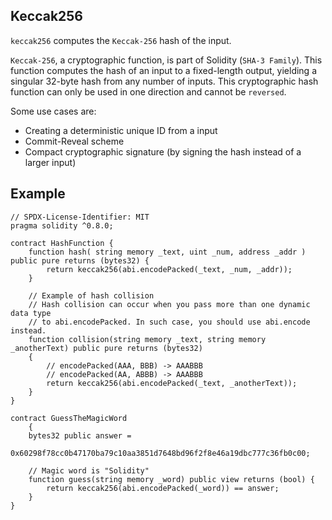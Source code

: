 ## Keccak256
`keccak256` computes the `Keccak-256` hash of the input.

`Keccak-256`, a cryptographic function, is part of Solidity (`SHA-3 Family`). This function computes the hash of an input to a fixed-length output, yielding a singular 32-byte hash from any number of inputs. This cryptographic hash function can only be used in one direction and cannot be `reversed`.

Some use cases are:

- Creating a deterministic unique ID from a input
- Commit-Reveal scheme
- Compact cryptographic signature (by signing the hash instead of a larger input)

<h2>Example</h2>

```solidity
// SPDX-License-Identifier: MIT
pragma solidity ^0.8.0;

contract HashFunction {
    function hash( string memory _text, uint _num, address _addr ) public pure returns (bytes32) {
        return keccak256(abi.encodePacked(_text, _num, _addr));
    }

    // Example of hash collision
    // Hash collision can occur when you pass more than one dynamic data type
    // to abi.encodePacked. In such case, you should use abi.encode instead.
    function collision(string memory _text, string memory _anotherText) public pure returns (bytes32)
    {
        // encodePacked(AAA, BBB) -> AAABBB
        // encodePacked(AA, ABBB) -> AAABBB
        return keccak256(abi.encodePacked(_text, _anotherText));
    }
}

contract GuessTheMagicWord 
    {
    bytes32 public answer =
        0x60298f78cc0b47170ba79c10aa3851d7648bd96f2f8e46a19dbc777c36fb0c00;

    // Magic word is "Solidity"
    function guess(string memory _word) public view returns (bool) {
        return keccak256(abi.encodePacked(_word)) == answer;
    }
}

```

